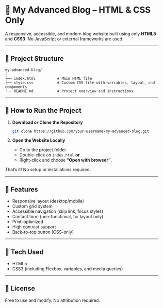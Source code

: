 
# 📘 My Advanced Blog – HTML & CSS Only

A responsive, accessible, and modern blog website built using only **HTML5** and **CSS3**. No JavaScript or external frameworks are used.

---

## 🔧 Project Structure

```
my-advanced-blog/
│
├── index.html          # Main HTML file
├── style.css           # Custom CSS file with variables, layout, and components
└── README.md           # Project overview and instructions
```

---

## 🚀 How to Run the Project

1. **Download or Clone the Repository**

   ```bash
   git clone https://github.com/your-username/my-advanced-blog.git
   ```

2. **Open the Website Locally**

   * Go to the project folder.
   * Double-click on `index.html` **or**
   * Right-click and choose **“Open with browser”**.

That’s it! No setup or installations required.

---

## 📱 Features

* Responsive layout (desktop/mobile)
* Custom grid system
* Accessible navigation (skip link, focus styles)
* Contact form (non-functional, for layout only)
* Print-optimized
* High contrast support
* Back-to-top button (CSS-only)

---

## 📂 Tech Used

* HTML5
* CSS3 (including Flexbox, variables, and media queries)

---

## 📩 License

Free to use and modify. No attribution required.

